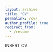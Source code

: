 ```yaml
---
layout: archive
title: "CV"
permalink: /cv/
author_profile: true
redirect_from:
  - /resume
---
```


INSERT CV
